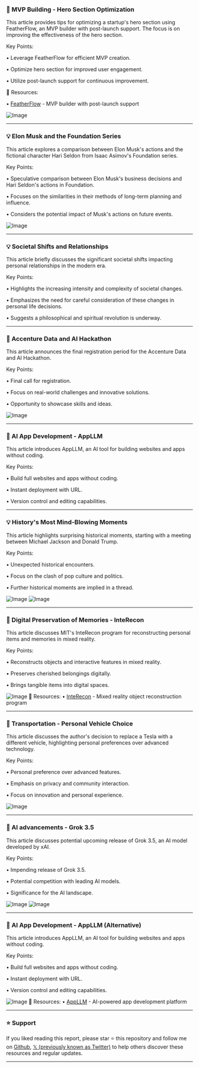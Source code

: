 ### 🚀 MVP Building - Hero Section Optimization

This article provides tips for optimizing a startup's hero section using FeatherFlow, an MVP builder with post-launch support.  The focus is on improving the effectiveness of the hero section.

Key Points:

• Leverage FeatherFlow for efficient MVP creation.


• Optimize hero section for improved user engagement.


• Utilize post-launch support for continuous improvement.


🔗 Resources:

• [FeatherFlow](https://feather-flow.com) - MVP builder with post-launch support

![Image](https://pbs.twimg.com/ext_tw_video_thumb/1909586891059367936/pu/img/jiJx8J38egt1NYQv.jpg)


---
### 💡 Elon Musk and the Foundation Series

This article explores a comparison between Elon Musk's actions and the fictional character Hari Seldon from Isaac Asimov's Foundation series.

Key Points:

•  Speculative comparison between Elon Musk's business decisions and Hari Seldon's actions in Foundation.


•  Focuses on the similarities in their methods of long-term planning and influence.


•  Considers the potential impact of Musk's actions on future events.



![Image](https://pbs.twimg.com/amplify_video_thumb/1910236689362010112/img/sDittTZmnpsv7OmK.jpg)


---
### 💡 Societal Shifts and Relationships

This article briefly discusses the significant societal shifts impacting personal relationships in the modern era.

Key Points:

•  Highlights the increasing intensity and complexity of societal changes.


•  Emphasizes the need for careful consideration of these changes in personal life decisions.


•  Suggests a philosophical and spiritual revolution is underway.



---
### 🚀 Accenture Data and AI Hackathon

This article announces the final registration period for the Accenture Data and AI Hackathon.

Key Points:

•  Final call for registration.


•  Focus on real-world challenges and innovative solutions.


•  Opportunity to showcase skills and ideas.



![Image](https://pbs.twimg.com/media/GoKD2CuXoAEHBuz?format=jpg&name=small)


---
### 🤖 AI App Development - AppLLM

This article introduces AppLLM, an AI tool for building websites and apps without coding.

Key Points:

•  Build full websites and apps without coding.


•  Instant deployment with URL.


•  Version control and editing capabilities.



---
### 💡 History's Most Mind-Blowing Moments

This article highlights surprising historical moments, starting with a meeting between Michael Jackson and Donald Trump.

Key Points:

• Unexpected historical encounters.


• Focus on the clash of pop culture and politics.


•  Further historical moments are implied in a thread.


![Image](https://pbs.twimg.com/media/GoJXj9HacAEuTkB?format=jpg&name=small)
![Image](https://pbs.twimg.com/amplify_video_thumb/1909785276521889793/img/V6GzGtk_tTFUqAv2?format=jpg&name=240x240)


---
### 🤖 Digital Preservation of Memories - InteRecon

This article discusses MIT's InteRecon program for reconstructing personal items and memories in mixed reality.

Key Points:

•  Reconstructs objects and interactive features in mixed reality.


•  Preserves cherished belongings digitally.


•  Brings tangible items into digital spaces.


![Image](https://pbs.twimg.com/ext_tw_video_thumb/1909354049293418496/pu/img/poPFE9W1h-caq1y4.jpg)
🔗 Resources:
• [InteRecon](https://bit.ly/42nubXi) - Mixed reality object reconstruction program


---
### 🚀 Transportation - Personal Vehicle Choice

This article discusses the author's decision to replace a Tesla with a different vehicle, highlighting personal preferences over advanced technology.

Key Points:

•  Personal preference over advanced features.


•  Emphasis on privacy and community interaction.


•  Focus on innovation and personal experience.



![Image](https://pbs.twimg.com/amplify_video_thumb/1910203291193282560/img/zqChCO_gdindahyA.jpg)


---
### 🤖 AI advancements - Grok 3.5

This article discusses potential upcoming release of Grok 3.5, an AI model developed by xAI.

Key Points:

•  Impending release of Grok 3.5.


•  Potential competition with leading AI models.


•  Significance for the AI landscape.


![Image](https://pbs.twimg.com/media/GoJ7b79XgAAaufv?format=jpg&name=small)
![Image](https://pbs.twimg.com/amplify_video_thumb/1908930141713051648/img/LGmo63diFuzgOyLt?format=jpg&name=240x240)


---
### 🤖 AI App Development - AppLLM (Alternative)

This article introduces AppLLM, an AI tool for building websites and apps without coding.

Key Points:

•  Build full websites and apps without coding.


•  Instant deployment with URL.


•  Version control and editing capabilities.


![Image](https://pbs.twimg.com/media/GoJ5z0kbgAAUQQi?format=jpg&name=small)
🔗 Resources:
• [AppLLM](http://chatllm.abacus.ai/msn) - AI-powered app development platform


---

### ⭐️ Support

If you liked reading this report, please star ⭐️ this repository and follow me on [Github](https://github.com/Drix10), [𝕏 (previously known as Twitter)](https://x.com/DRIX_10_) to help others discover these resources and regular updates.

---